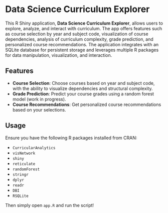 # Data Science Curriculum Explorer

This R Shiny application, **Data Science Curriculum Explorer**, allows users to explore, analyze, and interact with curriculum. The app offers features such as course selection by year and subject code, visualization of course dependencies, analysis of curriculum complexity, grade prediction, and personalized course recommendations. The application integrates with an SQLite database for persistent storage and leverages multiple R packages for data manipulation, visualization, and interaction.

## Features

- **Course Selection**: Choose courses based on year and subject code, with the ability to visualize dependencies and structural complexity.
- **Grade Prediction**: Predict your course grades using a random forest model (work in progress).
- **Course Recommendations**: Get personalized course recommendations based on your selections.
  
## Usage

Ensure you have the following R packages installed from CRAN:

- `CurricularAnalytics`
- `visNetwork`
- `shiny`
- `reticulate`
- `randomForest`
- `stringr`
- `dplyr`
- `readr`
- `DBI`
- `RSQLite`

Then simply open `app.R` and run the script!

